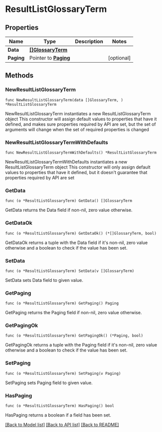 # ResultListGlossaryTerm

## Properties

Name | Type | Description | Notes
------------ | ------------- | ------------- | -------------
**Data** | [**[]GlossaryTerm**](GlossaryTerm.md) |  | 
**Paging** | Pointer to [**Paging**](Paging.md) |  | [optional] 

## Methods

### NewResultListGlossaryTerm

`func NewResultListGlossaryTerm(data []GlossaryTerm, ) *ResultListGlossaryTerm`

NewResultListGlossaryTerm instantiates a new ResultListGlossaryTerm object
This constructor will assign default values to properties that have it defined,
and makes sure properties required by API are set, but the set of arguments
will change when the set of required properties is changed

### NewResultListGlossaryTermWithDefaults

`func NewResultListGlossaryTermWithDefaults() *ResultListGlossaryTerm`

NewResultListGlossaryTermWithDefaults instantiates a new ResultListGlossaryTerm object
This constructor will only assign default values to properties that have it defined,
but it doesn't guarantee that properties required by API are set

### GetData

`func (o *ResultListGlossaryTerm) GetData() []GlossaryTerm`

GetData returns the Data field if non-nil, zero value otherwise.

### GetDataOk

`func (o *ResultListGlossaryTerm) GetDataOk() (*[]GlossaryTerm, bool)`

GetDataOk returns a tuple with the Data field if it's non-nil, zero value otherwise
and a boolean to check if the value has been set.

### SetData

`func (o *ResultListGlossaryTerm) SetData(v []GlossaryTerm)`

SetData sets Data field to given value.


### GetPaging

`func (o *ResultListGlossaryTerm) GetPaging() Paging`

GetPaging returns the Paging field if non-nil, zero value otherwise.

### GetPagingOk

`func (o *ResultListGlossaryTerm) GetPagingOk() (*Paging, bool)`

GetPagingOk returns a tuple with the Paging field if it's non-nil, zero value otherwise
and a boolean to check if the value has been set.

### SetPaging

`func (o *ResultListGlossaryTerm) SetPaging(v Paging)`

SetPaging sets Paging field to given value.

### HasPaging

`func (o *ResultListGlossaryTerm) HasPaging() bool`

HasPaging returns a boolean if a field has been set.


[[Back to Model list]](../README.md#documentation-for-models) [[Back to API list]](../README.md#documentation-for-api-endpoints) [[Back to README]](../README.md)


